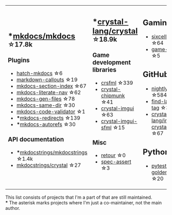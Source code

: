 <table><tr><td>

## **\***[mkdocs/mkdocs](https://github.com/mkdocs/mkdocs) <sup>☆17.8k</sup>

### Plugins

* [hatch-mkdocs](https://github.com/mkdocs/hatch-mkdocs) ☆6
* [markdown-callouts](https://github.com/oprypin/markdown-callouts) ☆19
* [mkdocs-section-index](https://github.com/oprypin/mkdocs-section-index) ☆67
* [mkdocs-literate-nav](https://github.com/oprypin/mkdocs-literate-nav) ☆62
* [mkdocs-gen-files](https://github.com/oprypin/mkdocs-gen-files) ☆78
* [mkdocs-same-dir](https://github.com/oprypin/mkdocs-same-dir) ☆30
* [mkdocs-code-validator](https://github.com/oprypin/mkdocs-code-validator) ☆1
* **\***[mkdocs-redirects](https://github.com/mkdocs/mkdocs-redirects) ☆139
* **\***[mkdocs-autorefs](https://github.com/mkdocstrings/autorefs) ☆30

### API documentation

* **\***[mkdocstrings/mkdocstrings](https://github.com/mkdocstrings/mkdocstrings) ☆1.4k
* [mkdocstrings/crystal](https://github.com/mkdocstrings/crystal) ☆27

</td><td>

## **\***[crystal-lang/crystal](https://github.com/crystal-lang/crystal) <sup>☆18.9k</sup>

### Game development libraries

* [crsfml](https://github.com/oprypin/crsfml) ☆339
* [crystal-chipmunk](https://github.com/oprypin/crystal-chipmunk) ☆41
* [crystal-imgui](https://github.com/oprypin/crystal-imgui) ☆63
* [crystal-imgui-sfml](https://github.com/oprypin/crystal-imgui-sfml) ☆15

### Misc

* [retour](https://github.com/oprypin/retour) ☆0
* [spec-assert](https://github.com/oprypin/spec-assert) ☆3
  
&nbsp;

</td><td>

## Gaming

* [sixcells](https://github.com/oprypin/sixcells) ☆64
* [game-bots](https://github.com/oprypin/game-bots) ☆5

## GitHub

* [nightly.link](https://github.com/oprypin/nightly.link) ☆584
* [find-latest-tag](https://github.com/oprypin/find-latest-tag) ☆32
* [crystal-lang/install-crystal](https://github.com/crystal-lang/install-crystal) ☆67

## Python

* [pytest-golden](https://github.com/oprypin/pytest-golden) ☆20

</tr></table>

This list consists of projects that I'm a part of that are still maintained.  
**\*** The asterisk marks projects where I'm just a co-maintainer, not the main author.
